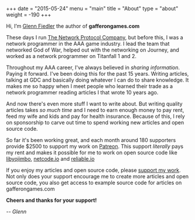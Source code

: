 +++
date = "2015-05-24"
menu = "main"
title = "About"
type = "about"
weight = -190
+++

Hi, I’m [Glenn Fiedler](https://www.linkedin.com/in/glennfiedler) the author of **gafferongames.com**

These days I run [The Network Protocol Company](http://www.thenetworkprotocolcompany.com), but before this, I was a network programmer in the AAA game industry. I lead the team that networked God of War, helped out with the networking on Journey, and worked as a network programmer on Titanfall 1 and 2.

Throughout my AAA career, I've always believed in _sharing information_. Paying it forward. I've been doing this for the past 15 years. Writing articles, talking at GDC and basically doing whatever I can do to share knowledge. It makes me so happy when I meet people who learned their trade as a network programmer reading articles I that wrote 10 years ago.

And now there's even more stuff I want to write about. But writing quality articles takes _so much time_ and I need to earn enough money to pay rent, feed my wife and kids and pay for health insurance. Because of this, I rely on sponsorship to carve out time to spend working new articles and open source code.

So far it's been working great, and each month around 180 supporters provide $2500 to support my work on [Patreon](http://www.patreon.com). This support _literally_ pays my rent and makes it possible for me to work on open source code like [libyojimbo](http://www.libyojimbo.com), [netcode.io](http://www.netcode.io) and [reliable.io](https://github.com/networkprotocol/reliable.io)

If you enjoy my articles and open source code, please [support my work](http://www.patreon.com). Not only does your support encourage me to create more articles and open source code, you also get access to example source code for articles on gafferongames.com

__Cheers and thanks for your support!__

_-- Glenn_

